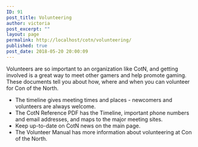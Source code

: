 ```yaml
---
ID: 91
post_title: Volunteering
author: victoria
post_excerpt: ""
layout: page
permalink: http://localhost/cotn/volunteering/
published: true
post_date: 2018-05-20 20:00:09
---
```

Volunteers are so important to an organization like CotN, and getting involved is a great way to meet other gamers and help promote gaming. These documents tell you about how, where and when you can volunteer for Con of the North.
<ul>
 	<li>The timeline gives meeting times and places - newcomers and volunteers are always welcome.</li>
 	<li>The CotN Reference PDF has the Timeline, important phone numbers and email addresses, and maps to the major meeting sites.</li>
 	<li>Keep up-to-date on CotN news on the main page.</li>
 	<li>The Volunteer Manual has more information about volunteering at Con of the North.</li>
</ul>